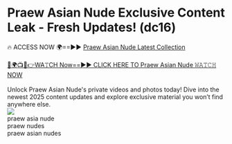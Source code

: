 # Praew Asian Nude Exclusive Content Leak - Fresh Updates! (dc16)

🔥 ACCESS NOW 🌍==►► <a href="https://tinyurl.com/2mz8nhtm" rel="nofollow">Praew Asian Nude Latest Collection</a>
<br><br>
[🔴🌍📺📱👉WA𝚃CH Now==►► CLICK HERE TO Praew Asian Nude 𝚆𝙰𝚃𝙲𝙷 NOW](https://tinyurl.com/2mz8nhtm)
<br><br>
Unlock Praew Asian Nude's private videos and photos today! Dive into the newest 2025 content updates and explore exclusive material you won’t find anywhere else.
<br>
<a href="https://tinyurl.com/2mz8nhtm" rel="nofollow" data-target="animated-image.originalLink"><img src="https://camo.githubusercontent.com/8a4f000d20f83aca3bf7ec5f350d767afa0574a8a352519fd8cfa583a6f93a33/68747470733a2f2f692e696d6775722e636f6d2f644a486b345a712e676966" data-canonical-src="https://i.imgur.com/dJHk4Zq.gif" style="max-width: 100%; display: inline-block;" data-target="animated-image.originalImage"></a>
<br>
praew asia nude<br>
praew nudes<br>
praew asian nudes